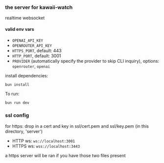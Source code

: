 ### the server for kawaii-watch
realtime websocket

#### valid env vars
- `OPENAI_API_KEY`
- `OPENROUTER_API_KEY`
- `HTTPS_PORT`, default: 443
- `HTTP_PORT`, default: 3001
- `PROVIDER` (automatically specify the provider to skip CLI inquiry), options: `openrouter`, `openai`

install dependencies:
```sh
bun install
```

To run:
```sh
bun run dev
```

### ssl config
for https: drop in a cert and key in ssl/cert.pem and ssl/key.pem (in this directory, 'server')

- HTTP ws: `ws://localhost:3001`
- HTTPS ws: `wss://localhost:3443`

a https server will be ran if you have those two files present